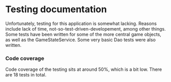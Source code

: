 # Testing documentation

Unfortunately, testing for this application is somewhat lacking. Reasons include lack of time, not-so-test-driven-developement, among other things. Some tests have been written for some of the more central game objects, as well as the GameStateService. Some very basic Dao tests were also written.  

### Code coverage

Code coverage of the testing sits at around 50%, which is a bit low. There are 18 tests in total.
